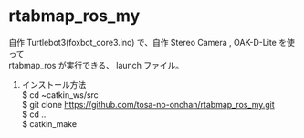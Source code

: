 # rtabmap_ros_my
    
自作 Turtlebot3(foxbot_core3.ino) で、自作 Stereo Camera , OAK-D-Lite を使って    
rtabmap_ros が実行できる、 launch ファイル。    
    
1. インストール方法    
$ cd ~catkin_ws/src    
$ git clone https://github.com/tosa-no-onchan/rtabmap_ros_my.git    
$ cd ..    
$ catkin_make    
